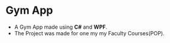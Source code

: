 # Gym App
- A Gym App made using **C#** and **WPF**.
- The Project was made for one my my Faculty Courses(POP).
